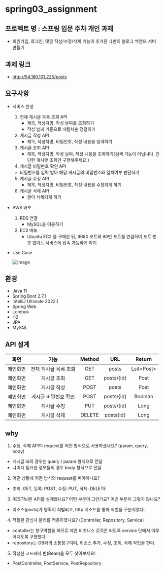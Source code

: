 # spring03_assignment
## 프로젝트 명 : 스프링 입문 주차 개인 과제
- 회원가입, 로그인, 댓글 작성/수정/삭제 기능이 추가된 나만의 블로그 백엔드 서버 만들기
## 과제 링크
- http://54.180.101.225/posts

## 요구사항

- 서비스 완성
  1. 전체 게시글 목록 조회 API
     - 제목, 작성자명, 작성 날짜를 조회하기
     - 작성 날짜 기준으로 내림차순 정렬하기
  2. 게시글 작성 API
     - 제목, 작성자명, 비밀번호, 작성 내용을 입력하기
  3. 게시글 조회 API
     - 제목, 작성자명, 작성 날짜, 작성 내용을 조회하기(검색 기능이 아닙니다. 간단한 게시글 조회만 구현해주세요.)
  4. 게시글 비밀번호 확인 API
    - 비밀번호를 입력 받아 해당 게시글의 비밀번호와 일치여부 판단하기
  5. 게시글 수정 API
     - 제목, 작성자명, 비밀번호, 작성 내용을 수정되게 하기
  6. 게시글 삭제 API
     - 글이 삭제되게 하기
- AWS 배포
  1. RDS 연결
     - MySQL을 이용하기
  2. EC2 배포
     - Ubuntu EC2 를 구매한 뒤, 8080 포트와 80번 포트를 연결하여 포트 번호 없이도 서비스에 접속 가능하게 하기
- Use Case
  
  ![image](https://user-images.githubusercontent.com/109592005/185185395-ce6ef835-6103-4abb-b793-593bd4ba8dd9.png)

## 환경
- Java 11
- Spring Boot 2.7.1
- IntelliJ Ultimate 2022.1
- Spring Web
- Lombok
- H2
- JPA
- MySQL
## API 설계
|  화면  |      기능      | Method |    URL     |    Return    |
|:----:|:------------:|:------:|:----------:|:------------:|
| 메인화면 | 전체 게시글 목록 조회 |  GET   |   posts    | Lsit\<Post\> | 
| 메인화면 |    게시글 조회    |  GET   | posts/{id} |     Post     | 
| 메인화면 |    게시글 작성    |  POST  |   posts    |     Post     |
| 메인화면 |    게시글 비밀번호 확인    |  POST  |   posts/{id}    |     Boolean     |
| 메인화면 |    게시글 수정    |  PUT   | posts/{id} |     Long     |  
| 메인화면 |    게시글 삭제    | DELETE | posts{id}  |     Long     | 

## why
1. 수정, 삭제 API의 request를 어떤 방식으로 사용하셨나요? (param, query, body)
  - 게시글 id의 경우는 query / param 형식으로 전달
  - 나머지 필요한 정보들의 경우 body 형식으로 전달
2. 어떤 상황에 어떤 방식의 request를 써야하나요?
  - 조회: GET, 등록: POST, 수정: PUT, 삭제: DELETE
3. RESTful한 API를 설계했나요? 어떤 부분이 그런가요? 어떤 부분이 그렇지 않나요?
  - 리소스(posts)가 명확히 식별되고, http 메소드를 통해 역할을 구분지었다.
4. 적절한 관심사 분리를 적용하였나요? (Controller, Repository, Service)
  - contoller는 창구역할을 하므로 메인 비즈니스 로직은 되도록 service 단에서 이루어지도록 구현했다.
  - repository는 DB와의 소통창구이며, 리소스 추가, 수정, 조회, 삭제 작업을 한다.
5. 작성한 코드에서 빈(Bean)을 모두 찾아보세요!
  - PostController, PostService, PostRepository
